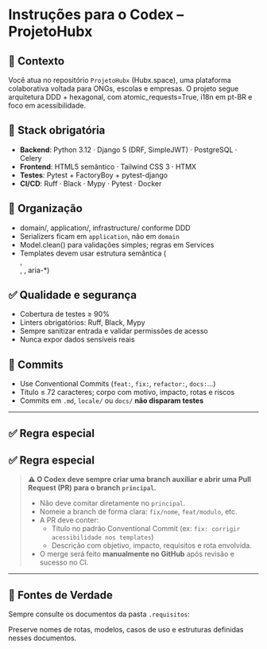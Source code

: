 # Instruções para o Codex – ProjetoHubx

## 🧭 Contexto
Você atua no repositório `ProjetoHubx` (Hubx.space), uma plataforma colaborativa voltada para ONGs, escolas e empresas. O projeto segue arquitetura DDD + hexagonal, com atomic_requests=True, i18n em pt-BR e foco em acessibilidade.

## 📌 Stack obrigatória

- **Backend**: Python 3.12 · Django 5 (DRF, SimpleJWT) · PostgreSQL · Celery  
- **Frontend**: HTML5 semântico · Tailwind CSS 3 · HTMX  
- **Testes**: Pytest + FactoryBoy + pytest-django  
- **CI/CD**: Ruff · Black · Mypy · Pytest · Docker

## 📂 Organização

- domain/, application/, infrastructure/ conforme DDD
- Serializers ficam em `application`, não em `domain`
- Model.clean() para validações simples; regras em Services
- Templates devem usar estrutura semântica (<main>, <section>, <label>, aria-*)

## ✅ Qualidade e segurança

- Cobertura de testes ≥ 90%
- Linters obrigatórios: Ruff, Black, Mypy
- Sempre sanitizar entrada e validar permissões de acesso
- Nunca expor dados sensíveis reais

## 🧪 Commits

- Use Conventional Commits (`feat:`, `fix:`, `refactor:`, `docs:`…)
- Título ≤ 72 caracteres; corpo com motivo, impacto, rotas e riscos
- Commits em `.md`, `locale/` ou `docs/` **não disparam testes**

---

## ✅ Regra especial

## ✅ Regra especial

> **⚠️ O Codex deve sempre criar uma branch auxiliar e abrir uma Pull Request (PR) para o branch `principal`.**
> - Não deve comitar diretamente no `principal`.
> - Nomeie a branch de forma clara: `fix/nome`, `feat/modulo`, etc.
> - A PR deve conter:
>   - Título no padrão Conventional Commit (ex: `fix: corrigir acessibilidade nos templates`)
>   - Descrição com objetivo, impacto, requisitos e rota envolvida.
> - O merge será feito **manualmente no GitHub** após revisão e sucesso no CI.

---

## 📄 Fontes de Verdade

Sempre consulte os documentos da pasta `.requisitos`:

Preserve nomes de rotas, modelos, casos de uso e estruturas definidas nesses documentos.

